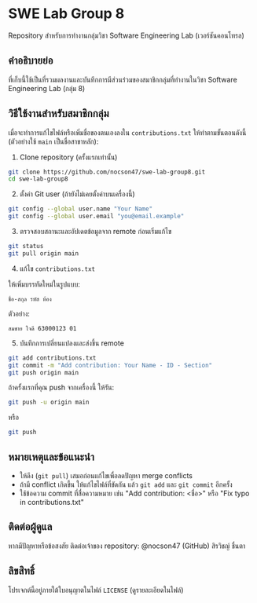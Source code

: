 # SWE Lab Group 8
Repository สำหรับการทำงานกลุ่มวิชา Software Engineering Lab (เวอร์ชันคอนโทรล)

คำอธิบายย่อ
--
ที่เก็บนี้ใช้เป็นที่รวมผลงานและบันทึกการมีส่วนร่วมของสมาชิกกลุ่มที่ทำงานในวิชา Software Engineering Lab (กลุ่ม 8)

วิธีใช้งานสำหรับสมาชิกกลุ่ม
--
เมื่อจะทำการแก้ไขไฟล์หรือเพิ่มชื่อของตนเองลงใน `contributions.txt` ให้ทำตามขั้นตอนดังนี้ (ตัวอย่างใช้ `main` เป็นชื่อสาขาหลัก):

1) Clone repository (ครั้งแรกเท่านั้น)

```bash
git clone https://github.com/nocson47/swe-lab-group8.git
cd swe-lab-group8
```

2) ตั้งค่า Git user (ถ้ายังไม่เคยตั้งค่าบนเครื่องนี้)

```bash
git config --global user.name "Your Name"
git config --global user.email "you@email.example"
```

3) ตรวจสอบสถานะและอัปเดตข้อมูลจาก remote ก่อนเริ่มแก้ไข

```bash
git status
git pull origin main
```

4) แก้ไข `contributions.txt`

ให้เพิ่มบรรทัดใหม่ในรูปแบบ:

```
ชื่อ-สกุล รหัส ห้อง
```

ตัวอย่าง:

```
สมชาย ใจดี 63000123 01
```

5) บันทึกการเปลี่ยนแปลงและส่งขึ้น remote

```bash
git add contributions.txt
git commit -m "Add contribution: Your Name - ID - Section"
git push origin main
```

ถ้าครั้งแรกที่คุณ push จากเครื่องนี้ ให้รัน:

```bash
git push -u origin main
```
หรือ
```bash
git push
```

หมายเหตุและข้อแนะนำ
--
- ให้ดึง (`git pull`) เสมอก่อนแก้ไขเพื่อลดปัญหา merge conflicts
- ถ้ามี conflict เกิดขึ้น ให้แก้ไขไฟล์ที่ขัดกัน แล้ว `git add` และ `git commit` อีกครั้ง
- ใช้ข้อความ commit ที่สื่อความหมาย เช่น "Add contribution: <ชื่อ>" หรือ "Fix typo in contributions.txt"

ติดต่อผู้ดูแล
--
หากมีปัญหาหรือข้อสงสัย ติดต่อเจ้าของ repository: @nocson47 (GitHub)  สิรวิชญ์  ชื่นตา  

ลิขสิทธิ์
--
โปรเจกต์นี้อยู่ภายใต้ใบอนุญาตในไฟล์ `LICENSE` (ดูรายละเอียดในไฟล์)


